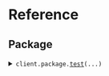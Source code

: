 # Reference
## Package
<details><summary><code>client.package.<a href="src/seed/package/client.py">test</a>(...)</code></summary>
<dl>
<dd>

#### 🔌 Usage

<dl>
<dd>

<dl>
<dd>

```python
from seed import SeedNurseryApi
client = SeedNurseryApi(base_url="https://yourhost.com/path/to/api", )
client.package.test(for_='for', )

```
</dd>
</dl>
</dd>
</dl>

#### ⚙️ Parameters

<dl>
<dd>

<dl>
<dd>

**for_:** `str` 
    
</dd>
</dl>

<dl>
<dd>

**request_options:** `typing.Optional[RequestOptions]` — Request-specific configuration.
    
</dd>
</dl>
</dd>
</dl>


</dd>
</dl>
</details>

